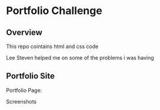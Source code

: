 # Portfolio Challenge

## Overview

This repo cointains html and css code

Lee Steven helped me on some of the problems i was having

## Portfolio Site

Portfolio Page: 

Screenshots
